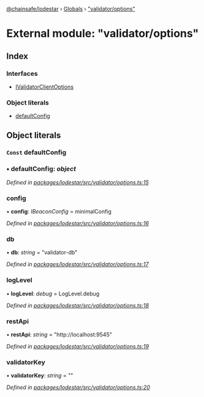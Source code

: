 [@chainsafe/lodestar](../README.md) › [Globals](../globals.md) › ["validator/options"](_validator_options_.md)

# External module: "validator/options"

## Index

### Interfaces

* [IValidatorClientOptions](../interfaces/_validator_options_.ivalidatorclientoptions.md)

### Object literals

* [defaultConfig](_validator_options_.md#const-defaultconfig)

## Object literals

### `Const` defaultConfig

### ▪ **defaultConfig**: *object*

*Defined in [packages/lodestar/src/validator/options.ts:15](https://github.com/ChainSafe/lodestar/blob/26046d408/packages/lodestar/src/validator/options.ts#L15)*

###  config

• **config**: *IBeaconConfig* = minimalConfig

*Defined in [packages/lodestar/src/validator/options.ts:16](https://github.com/ChainSafe/lodestar/blob/26046d408/packages/lodestar/src/validator/options.ts#L16)*

###  db

• **db**: *string* = "validator-db"

*Defined in [packages/lodestar/src/validator/options.ts:17](https://github.com/ChainSafe/lodestar/blob/26046d408/packages/lodestar/src/validator/options.ts#L17)*

###  logLevel

• **logLevel**: *debug* = LogLevel.debug

*Defined in [packages/lodestar/src/validator/options.ts:18](https://github.com/ChainSafe/lodestar/blob/26046d408/packages/lodestar/src/validator/options.ts#L18)*

###  restApi

• **restApi**: *string* = "http://localhost:9545"

*Defined in [packages/lodestar/src/validator/options.ts:19](https://github.com/ChainSafe/lodestar/blob/26046d408/packages/lodestar/src/validator/options.ts#L19)*

###  validatorKey

• **validatorKey**: *string* = ""

*Defined in [packages/lodestar/src/validator/options.ts:20](https://github.com/ChainSafe/lodestar/blob/26046d408/packages/lodestar/src/validator/options.ts#L20)*
